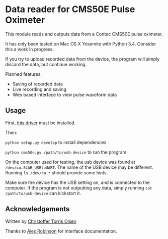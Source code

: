 # Data reader for CMS50E Pulse Oximeter

This module reads and outputs data from a Contec CMS50E pulse oximeter.

It has only been tested on Mac OS X Yosemite with Python 3.4. Consider this 
a work in progress.

If you try to upload recorded data from the device, the program will simply
discard the data, but continue working.

Planned features:
- Saving of recorded data
- Live recording and saving
- Web based interface to view pulse waveform data

## Usage

First, [this driver](http://www.silabs.com/products/mcu/pages/usbtouartbridgevcpdrivers.aspx)
must be installed.

Then:

`python setup.py develop` to install dependencies

`python cms50e.py /path/to/usb-device` to run the program

On the computer used for testing, the usb device was found at
`/dev/cu.SLAB_USBtoUART`. The name of the USB device may be different. 
Running `ls /dev/cu.*` should provide some hints.

Make sure the device has the USB setting on, and is connected to the 
computer. If the program is not outputting any data, simply running 
`cat /path/to/usb-device` can kickstart it.

## Acknowledgements

Written by [Christoffer Torris Olsen](https://github.com/ctolsen/)

Thanks to [Alex Robinson](http://www.tranzoa.net/~alex/blog/?p=371) for
interface documentation.

